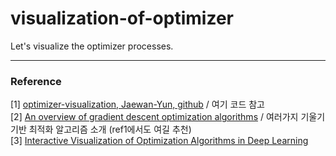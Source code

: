 # visualization-of-optimizer
Let's visualize the optimizer processes.




***
### Reference 
[1] [optimizer-visualization, Jaewan-Yun, github](https://github.com/Jaewan-Yun/optimizer-visualization) / 여기 코드 참고 <br/>
[2] [An overview of gradient descent optimization algorithms](https://ruder.io/optimizing-gradient-descent/) / 여러가지 기울기 기반 최적화 알고리즘 소개 (ref1에서도 여길 추천) <br/>
[3] [Interactive Visualization of Optimization Algorithms in Deep Learning](https://emiliendupont.github.io/2018/01/24/optimization-visualization/)
